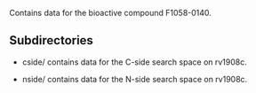 Contains data for the bioactive compound F1058-0140.

## Subdirectories

- cside/ contains data for the C-side search space on rv1908c.

- nside/ contains data for the N-side search space on rv1908c.

